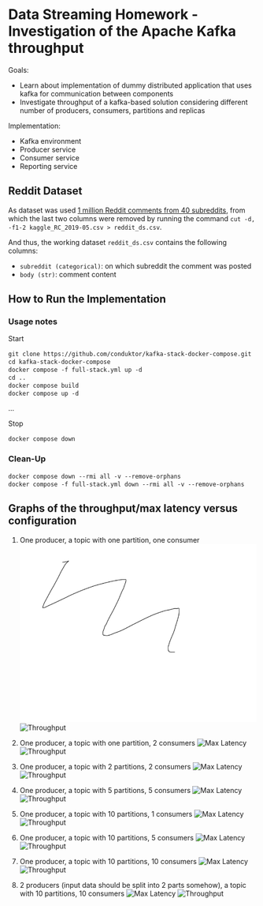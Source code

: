 # Data Streaming Homework - Investigation of the Apache Kafka throughput

Goals:
- Learn about implementation of dummy distributed application that uses kafka for communication between components
- Investigate throughput of a kafka-based solution considering different number of producers, consumers, partitions and replicas

Implementation:
- Kafka environment
- Producer service
- Consumer service
- Reporting service

## Reddit Dataset

As dataset was used [1 million Reddit comments from 40 subreddits](https://www.kaggle.com/datasets/smagnan/1-million-reddit-comments-from-40-subreddits), from which the last two columns were removed by running the command `cut -d, -f1-2 kaggle_RC_2019-05.csv > reddit_ds.csv`.

And thus, the working dataset `reddit_ds.csv` contains the following columns:
- `subreddit (categorical)`: on which subreddit the comment was posted
- `body (str)`: comment content

## How to Run the Implementation

### Usage notes

Start
```
git clone https://github.com/conduktor/kafka-stack-docker-compose.git
cd kafka-stack-docker-compose
docker compose -f full-stack.yml up -d
cd ..
docker compose build
docker compose up -d
```

...

Stop
```
docker compose down
```

### Clean-Up

```
docker compose down --rmi all -v --remove-orphans
docker compose -f full-stack.yml down --rmi all -v --remove-orphans
```

## Graphs of the throughput/max latency versus configuration

1. One producer, a topic with one partition, one consumer
    ![Max Latency](graphs/1_latency.png)
    ![Throughput](graphs/1_throughput.png)

2. One producer, a topic with one partition, 2 consumers
    ![Max Latency](graphs/2_latency.png)
    ![Throughput](graphs/2_throughput.png)

3. One producer, a topic with 2 partitions, 2 consumers
    ![Max Latency](graphs/3_latency.png)
    ![Throughput](graphs/3_throughput.png)

4. One producer, a topic with 5 partitions, 5 consumers
    ![Max Latency](graphs/4_latency.png)
    ![Throughput](graphs/4_throughput.png)

5. One producer, a topic with 10 partitions, 1 consumers
    ![Max Latency](graphs/5_latency.png)
    ![Throughput](graphs/5_throughput.png)

6. One producer, a topic with 10 partitions, 5 consumers
    ![Max Latency](graphs/6_latency.png)
    ![Throughput](graphs/6_throughput.png)

7. One producer, a topic with 10 partitions, 10 consumers
    ![Max Latency](graphs/7_latency.png)
    ![Throughput](graphs/7_throughput.png)

8. 2 producers (input data should be split into 2 parts somehow), a topic with 10 partitions, 10 consumers
    ![Max Latency](graphs/8_latency.png)
    ![Throughput](graphs/8_throughput.png)

